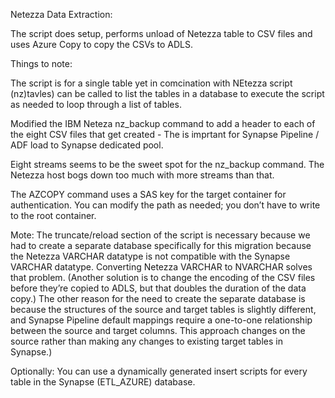 Netezza Data Extraction:

The script does setup, performs unload of Netezza table to CSV files and uses Azure Copy to copy the CSVs to ADLS.

Things to note:

The script is for a single table yet in comcination with NEtezza script (nz)tavles) can be called to list the tables in a database to execute the script as needed to loop through a list of tables.

Modified the IBM Neteza nz_backup command to add a header to each of the eight CSV files that get created - The is imprtant for Synapse Pipeline / ADF load to Synapse dedicated pool. 


Eight streams seems to be the sweet spot for the nz_backup command. The Netezza host bogs down too much with more streams than that.

The AZCOPY command uses a SAS key for the target container for authentication. You can modify the path as needed; you don’t have to write to the root container.

Mote: The truncate/reload section of the script is necessary because we had to create a separate database specifically for this migration because the Netezza VARCHAR datatype is not compatible with the Synapse VARCHAR datatype.  Converting Netezza VARCHAR to NVARCHAR solves that problem. (Another solution is to change the encoding of the CSV files before they’re copied to ADLS, but that doubles the duration of the data copy.) The other reason for the need to create the separate database is because the structures of the source and target tables is slightly different, and Synapse Pipeline default mappings require a one-to-one relationship between the source and target columns. This approach changes on the source rather than making any changes to existing target tables in Synapse.) 

Optionally: You can use a dynamically generated insert scripts for every table in the Synapse (ETL_AZURE) database. 



